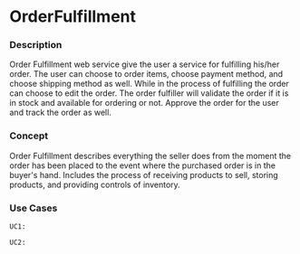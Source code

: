 OrderFulfillment
================

<h3>Description</h3>

Order Fulfillment web service give the user a service for fulfilling his/her order. The user can choose to order items, choose payment method, and choose shipping method as well. While in the process of fulfilling the order can choose to edit the order. The order fulfiller will validate the order if it is in stock and available for ordering or not. Approve the order for the user and track the order as well.

<h3>Concept</h3>

Order Fulfillment describes everything the seller does from the moment the order has been placed to the event where the purchased order is in the buyer's hand. Includes the process of receiving products to sell, storing products, and providing controls of inventory.

<h3>Use Cases</h3>

```
UC1:
```

```
UC2:
```
